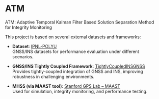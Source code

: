 # ATM
ATM: Adaptive Temporal Kalman Filter Based Solution Separation Method for Integrity Monitoring

This project is based on several external datasets and frameworks:

- **Dataset**: [IPNL-POLYU](https://github.com/IPNL-POLYU)  
  GNSS/INS datasets for performance evaluation under different scenarios.

- **GNSS/INS Tightly Coupled Framework**: [TightlyCoupledINSGNSS](https://github.com/benzenemo/TightlyCoupledINSGNSS.git)  
  Provides tightly-coupled integration of GNSS and INS, improving robustness in challenging environments.

- **MHSS (via MAAST tool)**: [Stanford GPS Lab – MAAST](https://gps.stanford.edu/resources/software-tools/maast)  
  Used for simulation, integrity monitoring, and performance testing.
